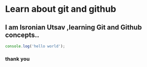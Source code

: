 # Learn about git and github
## I am Isronian Utsav ,learning Git and Github concepts..
```javascript
console.log('hello world');
```
### thank you